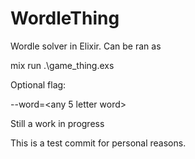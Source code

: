# WordleThing

Wordle solver in Elixir. Can be ran as

mix run .\game\_thing.exs

Optional flag:

--word=\<any 5 letter word>

Still a work in progress

This is a test commit for personal reasons.
